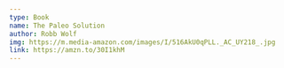 ```yaml
---
type: Book
name: The Paleo Solution
author: Robb Wolf
img: https://m.media-amazon.com/images/I/516AkU0qPLL._AC_UY218_.jpg
link: https://amzn.to/30I1khM
---
```


